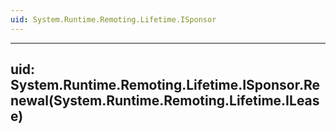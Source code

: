 ```yaml
---
uid: System.Runtime.Remoting.Lifetime.ISponsor
---
```


---
uid: System.Runtime.Remoting.Lifetime.ISponsor.Renewal(System.Runtime.Remoting.Lifetime.ILease)
---
